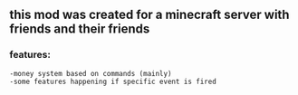 ## this mod was created for a minecraft server with friends and their friends

### features:
    -money system based on commands (mainly)
    -some features happening if specific event is fired
